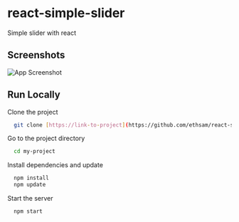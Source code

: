 # react-simple-slider
Simple slider with react

## Screenshots

![App Screenshot](https://www.ethsam.fr/images/github-images/simple-slider-with-react.png?text=Simple+Slider+With+React)

## Run Locally

Clone the project

```bash
  git clone [https://link-to-project](https://github.com/ethsam/react-simple-slider.git)
```

Go to the project directory

```bash
  cd my-project
```

Install dependencies and update

```bash
  npm install
  npm update
```

Start the server

```bash
  npm start
```
